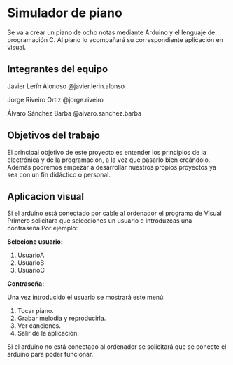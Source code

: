 # **Simulador de piano**

Se va a crear un piano de ocho notas mediante Arduino y el lenguaje de programación C. 
Al piano lo acompañará su correspondiente aplicación en visual.

## Integrantes del equipo

Javier Lerín Alonoso @javier.lerin.alonso

Jorge Riveiro Ortiz @jorge.riveiro

Álvaro Sánchez Barba @alvaro.sanchez.barba

## Objetivos del trabajo

El principal objetivo de este proyecto es entender los principios de la electrónica y de la programación, a la vez que pasarlo bien creándolo.
Además podremos empezar a desarrollar nuestros propios proyectos ya sea con un fin didáctico o personal.
 
 ## Aplicacion visual

Si el arduino está conectado por cable al ordenador el programa de Visual 
Primero solicitara que selecciones un usuario e introduzcas una contraseña.Por ejemplo:

**Selecione usuario:**

1. UsuarioA
2. UsuarioB
3. UsuarioC
 
**Contraseña:**

Una vez introducido el usuario se mostrará este menú:

1. Tocar piano.
2. Grabar melodia y reproducirla.
3. Ver canciones.
4. Salir de la aplicación.

Si el arduino no está conectado al ordenador se solicitará que se conecte el arduino para poder funcionar.

